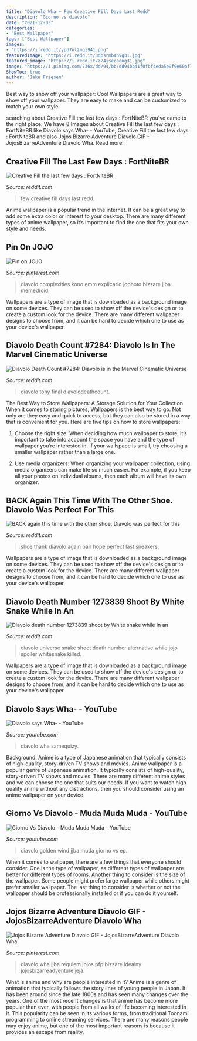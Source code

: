 ```yaml
---
title: "Diavolo Wha ~ Few Creative Fill Days Last Redd"
description: "Giorno vs diavolo"
date: "2021-12-03"
categories:
- "Best Wallpaper"
tags: ["Best Wallpaper"]
images:
- "https://i.redd.it/ypd7nl2mqz941.png"
featuredImage: "https://i.redd.it/3dpsrmb4hvg31.jpg"
featured_image: "https://i.redd.it/z24jsecaeug31.jpg"
image: "https://i.pinimg.com/736x/dd/94/bb/dd94bb41f0fbf4eda5e9f9e60af79158.jpg"
ShowToc: true
author: "Jake Friesen"
---
```



Best way to show off your wallpaper:
Cool Wallpapers are a great way to show off your wallpaper. They are easy to make and can be customized to match your own style.

	

		
searching about Creative Fill the last few days : FortNiteBR you've came to the right place. We have 8 Images about Creative Fill the last few days : FortNiteBR like Diavolo says Wha- - YouTube, Creative Fill the last few days : FortNiteBR and also Jojos Bizarre Adventure Diavolo GIF - JojosBizarreAdventure Diavolo Wha. Read more:
		
    
## Creative Fill The Last Few Days : FortNiteBR

<img loading=lazy src="https://i.redd.it/d0bpiyfvcl831.png" onerror="this.onerror=null;this.src='https://tse1.mm.bing.net/th?id=OIP.fdVZc46IYJPODkWjnSDi0QHaEK&amp;pid=15.1';" alt="Creative Fill the last few days : FortNiteBR">

_Source: reddit.com_

>few creative fill days last redd. 

	

Anime wallpaper is a popular trend in the internet. It can be a great way to add some extra color or interest to your desktop. There are many different types of anime wallpaper, so it’s important to find the one that fits your own style and needs.

    
## Pin On JOJO

<img loading=lazy src="https://i.pinimg.com/736x/dd/94/bb/dd94bb41f0fbf4eda5e9f9e60af79158.jpg" onerror="this.onerror=null;this.src='https://tse3.mm.bing.net/th?id=OIP.ctvQGube8lKB3iKfoIWM3gAAAA&amp;pid=15.1';" alt="Pin on JOJO">

_Source: pinterest.com_

>diavolo complexities kono emm explicarlo jophoto bizzare jjba memedroid. 

	

Wallpapers are a type of image that is downloaded as a background image on some devices. They can be used to show off the device's design or to create a custom look for the device. There are many different wallpaper designs to choose from, and it can be hard to decide which one to use as your device's wallpaper.

    
## Diavolo Death Count #7284: Diavolo Is In The Marvel Cinematic Universe

<img loading=lazy src="https://i.redd.it/3dpsrmb4hvg31.jpg" onerror="this.onerror=null;this.src='https://tse1.mm.bing.net/th?id=OIP.zm_uOQowoTqva_0in-okYgHaE8&amp;pid=15.1';" alt="Diavolo Death Count #7284: Diavolo is in the Marvel Cinematic Universe">

_Source: reddit.com_

>diavolo tony final diavolodeathcount. 

	

The Best Way to Store Wallpapers: A Storage Solution for Your Collection
When it comes to storing pictures, Wallpapers is the best way to go. Not only are they easy and quick to access, but they can also be stored in a way that is convenient for you. Here are five tips on how to store wallpapers:
1) Choose the right size: When deciding how much wallpaper to store, it’s important to take into account the space you have and the type of wallpaper you’re interested in. If your wallspace is small, try choosing a smaller wallpaper rather than a large one.

2) Use media organizers: When organizing your wallpaper collection, using media organizers can make life so much easier. For example, if you keep all your photos on individual albums, then each album will have its own organizer.

    
## BACK Again This Time With The Other Shoe. Diavolo Was Perfect For This

<img loading=lazy src="https://i.redd.it/z24jsecaeug31.jpg" onerror="this.onerror=null;this.src='https://tse1.mm.bing.net/th?id=OIP._o5iIY9RhKPCk9X9aa6KcQHaJ4&amp;pid=15.1';" alt="BACK again this time with the other shoe. Diavolo was perfect for this">

_Source: reddit.com_

>shoe thank diavolo again pair hope perfect last sneakers. 

	

Wallpapers are a type of image that is downloaded as a background image on some devices. They can be used to show off the device's design or to create a custom look for the device. There are many different wallpaper designs to choose from, and it can be hard to decide which one to use as your device's wallpaper.

    
## Diavolo Death Number 1273839 Shoot By White Snake While In An

<img loading=lazy src="https://i.redd.it/ypd7nl2mqz941.png" onerror="this.onerror=null;this.src='https://tse3.mm.bing.net/th?id=OIP.8pzMBzchLjci-MmZkobC8QAAAA&amp;pid=15.1';" alt="Diavolo death number 1273839 shoot by White snake while in an">

_Source: reddit.com_

>diavolo universe snake shoot death number alternative while jojo spoiler whitesnake killed. 

	

Wallpapers are a type of image that is downloaded as a background image on some devices. They can be used to show off the device's design or to create a custom look for the device. There are many different wallpaper designs to choose from, and it can be hard to decide which one to use as your device's wallpaper.

    
## Diavolo Says Wha- - YouTube

<img loading=lazy src="https://i.ytimg.com/vi/h5H_0Vy6z78/maxresdefault.jpg" onerror="this.onerror=null;this.src='https://tse1.mm.bing.net/th?id=OIP.kLhNEMZjQfl1sLTMw29L9AHaEK&amp;pid=15.1';" alt="Diavolo says Wha- - YouTube">

_Source: youtube.com_

>diavolo wha samequizy. 

	

Background: Anime is a type of Japanese animation that typically consists of high-quality, story-driven TV shows and movies.
Anime wallpaper is a popular genre of Japanese animation. It typically consists of high-quality, story-driven TV shows and movies. There are many different anime styles and we can choose the one that suits our needs. If you want to watch high quality anime without any distractions, then you should consider using an anime wallpaper on your device.

    
## Giorno Vs Diavolo - Muda Muda Muda - YouTube

<img loading=lazy src="https://i.ytimg.com/vi/67g1245uExw/maxresdefault.jpg" onerror="this.onerror=null;this.src='https://tse2.mm.bing.net/th?id=OIP.TW58Wwah8NbRZtTe48JNyAHaEK&amp;pid=15.1';" alt="Giorno Vs Diavolo - Muda Muda Muda - YouTube">

_Source: youtube.com_

>diavolo golden wind jjba muda giorno vs ep. 

	

When it comes to wallpaper, there are a few things that everyone should consider. One is the type of wallpaper, as different types of wallpaper are better for different types of rooms. Another thing to consider is the size of the wallpaper. Some people might prefer large wallpaper while others might prefer smaller wallpaper. The last thing to consider is whether or not the wallpaper should be professionally installed or if you can do it yourself.

    
## Jojos Bizarre Adventure Diavolo GIF - JojosBizarreAdventure Diavolo Wha

<img loading=lazy src="https://i.pinimg.com/originals/a8/67/d3/a867d375dc5468070f9176c0d5ebce77.gif" onerror="this.onerror=null;this.src='https://tse1.mm.bing.net/th?id=OIP.TPavrKp9vQFwLZopfAH23QHaEF&amp;pid=15.1';" alt="Jojos Bizarre Adventure Diavolo GIF - JojosBizarreAdventure Diavolo Wha">

_Source: pinterest.com_

>diavolo wha jjba requiem jojos pfp bizzare idealny jojosbizarreadventure jeja. 

	

What is anime and why are people interested in it?
Anime is a genre of animation that typically follows the story lines of young people in Japan. It has been around since the late 1800s and has seen many changes over the years. One of the most recent changes is that anime has become more popular than ever, with people from all walks of life becoming interested in it. This popularity can be seen in its various forms, from traditional Toonami programming to online streaming services. There are many reasons people may enjoy anime, but one of the most important reasons is because it provides an escape from reality.

